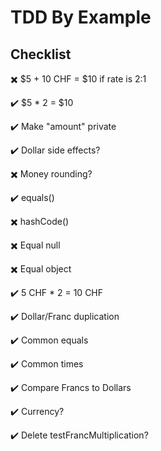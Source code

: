 # TDD By Example

## Checklist

✖️ $5 + 10 CHF = $10 if rate is 2:1

✔️ $5 \* 2 = $10

✔️ Make "amount" private

✔️ Dollar side effects?

✖️ Money rounding?

✔️ equals()

✖️ hashCode()

✖️ Equal null

✖️ Equal object

✔️ 5 CHF \* 2 = 10 CHF

✔️ Dollar/Franc duplication

✔️ Common equals

✔️ Common times

✔️ Compare Francs to Dollars

✔️ Currency?

✔️ Delete testFrancMultiplication?
